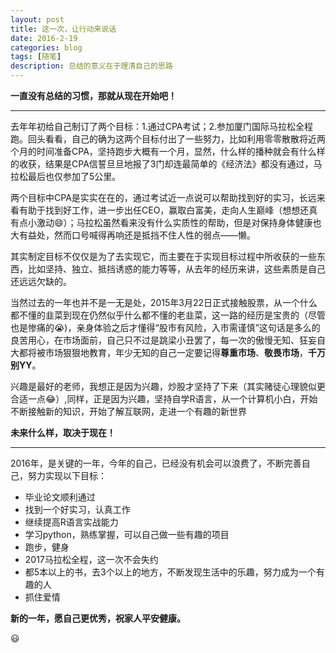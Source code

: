 ```yaml
---
layout: post
title: 这一次，让行动来说话
date: 2016-2-19
categories: blog
tags: [随笔]
description: 总结的意义在于理清自己的思路
---
```

**一直没有总结的习惯，那就从现在开始吧！**

****


去年年初给自己制订了两个目标：1.通过CPA考试；2.参加厦门国际马拉松全程跑。回头看看，自己的确为这两个目标付出了一些努力，比如利用零零散散将近两个月的时间准备CPA，坚持跑步大概有一个月，显然，什么样的播种就会有什么样的收获，结果是CPA信誓旦旦地报了3门却连最简单的《经济法》都没有通过，马拉松最后也仅参加了5公里。

两个目标中CPA是实实在在的，通过考试近一点说可以帮助找到好的实习，长远来看有助于找到好工作，进一步出任CEO，赢取白富美，走向人生巅峰（想想还真有点小激动:smile:）；马拉松虽然看来没有什么实质性的帮助，但是对保持身体健康也大有益处，然而口号喊得再响还是抵挡不住人性的弱点——懒。

其实制定目标不仅仅是为了去实现它，而主要在于实现目标过程中所收获的一些东西，比如坚持、独立、抵挡诱惑的能力等等，从去年的经历来讲，这些素质是自己还远远欠缺的。

当然过去的一年也并不是一无是处，2015年3月22日正式接触股票，从一个什么都不懂的韭菜到现在仍然似乎什么都不懂的老韭菜，这一路的经历是宝贵的（尽管也是惨痛的:sob:)，亲身体验之后才懂得“股市有风险，入市需谨慎”这句话是多么的良苦用心，在市场面前，自己只不过是跳梁小丑罢了，每一次的傲慢无知、狂妄自大都将被市场狠狠地教育，年少无知的自己一定要记得**尊重市场**、**敬畏市场**，**千万别YY**。

兴趣是最好的老师，我想正是因为兴趣，炒股才坚持了下来（其实赌徒心理貌似更合适一点:joy:）,同样，正是因为兴趣，坚持自学R语言，从一个计算机小白，开始不断接触新的知识，开始了解互联网，走进一个有趣的新世界

**未来什么样，取决于现在！**

****


2016年，是关键的一年，今年的自己，已经没有机会可以浪费了，不断完善自己，努力实现以下目标：

- 毕业论文顺利通过
- 找到一个好实习，认真工作
- 继续提高R语言实战能力
- 学习python，熟练掌握，可以自己做一些有趣的项目
- 跑步，健身
- 2017马拉松全程，这一次不会失约
- 都5本以上的书，去3个以上的地方，不断发现生活中的乐趣，努力成为一个有趣的人
- 抓住爱情


**新的一年，愿自己更优秀，祝家人平安健康。**

:smiley:








